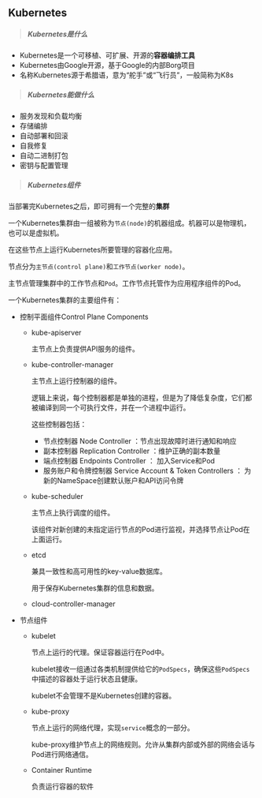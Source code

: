 ## Kubernetes



> ##### Kubernetes是什么

+ Kubernetes是一个可移植、可扩展、开源的**容器编排工具**
+ Kubernetes由Google开源，基于Google的内部Borg项目
+ 名称Kubernetes源于希腊语，意为“舵手”或“飞行员”，一般简称为K8s



> ##### Kubernetes能做什么

+ 服务发现和负载均衡
+ 存储编排
+ 自动部署和回滚
+ 自我修复
+ 自动二进制打包
+ 密钥与配置管理



> ##### Kubernetes组件

当部署完Kubernetes之后，即可拥有一个完整的**集群**

一个Kubernetes集群由一组被称为`节点(node)`的机器组成。机器可以是物理机，也可以是虚拟机。

在这些节点上运行Kubernetes所要管理的容器化应用。

节点分为`主节点(control plane)`和`工作节点(worker node)`。

主节点管理集群中的工作节点和`Pod`。工作节点托管作为应用程序组件的Pod。



一个Kubernetes集群的主要组件有：

+ 控制平面组件Control Plane Components

  + kube-apiserver

    主节点上负责提供API服务的组件。

  + kube-controller-manager

    主节点上运行控制器的组件。

    逻辑上来说，每个控制器都是单独的进程，但是为了降低复杂度，它们都被编译到同一个可执行文件，并在一个进程中运行。

    这些控制器包括：

    + 节点控制器 Node Controller  ：节点出现故障时进行通知和响应
    + 副本控制器 Replication Controller ：维护正确的副本数量
    + 端点控制器 Endpoints Controller ： 加入Service和Pod
    + 服务账户和令牌控制器 Service Account & Token Controllers ： 为新的NameSpace创建默认账户和API访问令牌

  + kube-scheduler

    主节点上执行调度的组件。

    该组件对新创建的未指定运行节点的Pod进行监视，并选择节点让Pod在上面运行。

  + etcd 

    兼具一致性和高可用性的key-value数据库。

    用于保存Kubernetes集群的信息和数据。

  + cloud-controller-manager

    

+ 节点组件

  + kubelet

    节点上运行的代理。保证容器运行在Pod中。

    kubelet接收一组通过各类机制提供给它的`PodSpecs`，确保这些`PodSpecs`中描述的容器处于运行状态且健康。

    kubelet不会管理不是Kubernetes创建的容器。

  + kube-proxy

    节点上运行的网络代理，实现`service`概念的一部分。

    kube-proxy维护节点上的网络规则。允许从集群内部或外部的网络会话与Pod进行网络通信。

  + Container Runtime

    负责运行容器的软件

    